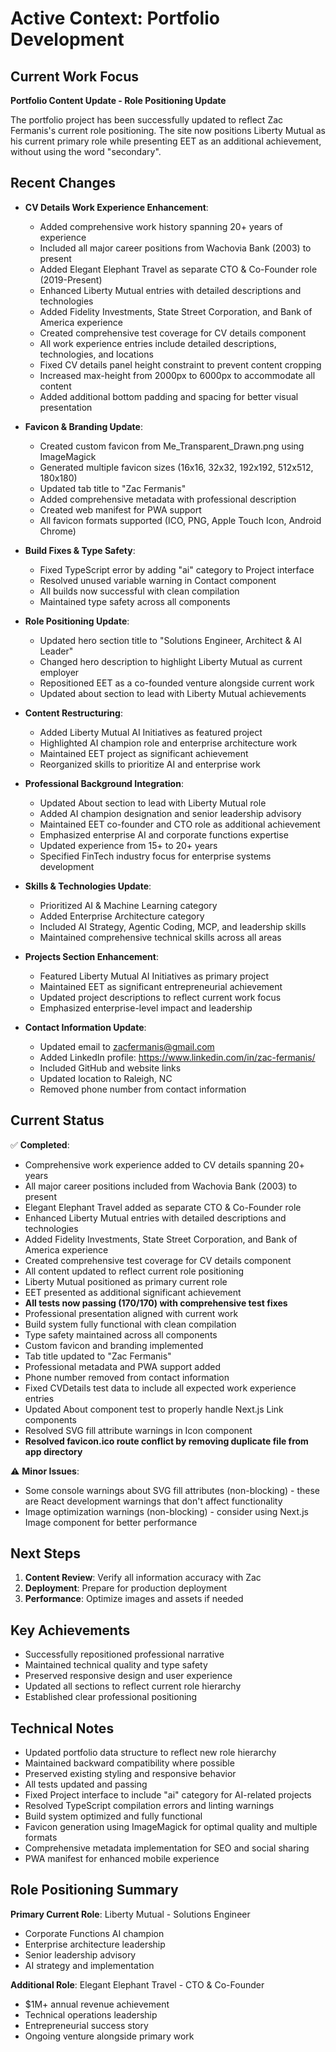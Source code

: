 # Active Context: Portfolio Development

## Current Work Focus

**Portfolio Content Update - Role Positioning Update**

The portfolio project has been successfully updated to reflect Zac Fermanis's current role positioning. The site now positions Liberty Mutual as his current primary role while presenting EET as an additional achievement, without using the word "secondary".

## Recent Changes

- **CV Details Work Experience Enhancement**:
  - Added comprehensive work history spanning 20+ years of experience
  - Included all major career positions from Wachovia Bank (2003) to present
  - Added Elegant Elephant Travel as separate CTO & Co-Founder role (2019-Present)
  - Enhanced Liberty Mutual entries with detailed descriptions and technologies
  - Added Fidelity Investments, State Street Corporation, and Bank of America experience
  - Created comprehensive test coverage for CV details component
  - All work experience entries include detailed descriptions, technologies, and locations
  - Fixed CV details panel height constraint to prevent content cropping
  - Increased max-height from 2000px to 6000px to accommodate all content
  - Added additional bottom padding and spacing for better visual presentation

- **Favicon & Branding Update**:
  - Created custom favicon from Me_Transparent_Drawn.png using ImageMagick
  - Generated multiple favicon sizes (16x16, 32x32, 192x192, 512x512, 180x180)
  - Updated tab title to "Zac Fermanis"
  - Added comprehensive metadata with professional description
  - Created web manifest for PWA support
  - All favicon formats supported (ICO, PNG, Apple Touch Icon, Android Chrome)

- **Build Fixes & Type Safety**:
  - Fixed TypeScript error by adding "ai" category to Project interface
  - Resolved unused variable warning in Contact component
  - All builds now successful with clean compilation
  - Maintained type safety across all components

- **Role Positioning Update**:
  - Updated hero section title to "Solutions Engineer, Architect & AI Leader"
  - Changed hero description to highlight Liberty Mutual as current employer
  - Repositioned EET as a co-founded venture alongside current work
  - Updated about section to lead with Liberty Mutual achievements

- **Content Restructuring**:
  - Added Liberty Mutual AI Initiatives as featured project
  - Highlighted AI champion role and enterprise architecture work
  - Maintained EET project as significant achievement
  - Reorganized skills to prioritize AI and enterprise work

- **Professional Background Integration**:
  - Updated About section to lead with Liberty Mutual role
  - Added AI champion designation and senior leadership advisory
  - Maintained EET co-founder and CTO role as additional achievement
  - Emphasized enterprise AI and corporate functions expertise
  - Updated experience from 15+ to 20+ years
  - Specified FinTech industry focus for enterprise systems development

- **Skills & Technologies Update**:
  - Prioritized AI & Machine Learning category
  - Added Enterprise Architecture category
  - Included AI Strategy, Agentic Coding, MCP, and leadership skills
  - Maintained comprehensive technical skills across all areas

- **Projects Section Enhancement**:
  - Featured Liberty Mutual AI Initiatives as primary project
  - Maintained EET as significant entrepreneurial achievement
  - Updated project descriptions to reflect current work focus
  - Emphasized enterprise-level impact and leadership

- **Contact Information Update**:
  - Updated email to zacfermanis@gmail.com
  - Added LinkedIn profile: https://www.linkedin.com/in/zac-fermanis/
  - Included GitHub and website links
  - Updated location to Raleigh, NC
  - Removed phone number from contact information

## Current Status

✅ **Completed**:
- Comprehensive work experience added to CV details spanning 20+ years
- All major career positions included from Wachovia Bank (2003) to present
- Elegant Elephant Travel added as separate CTO & Co-Founder role
- Enhanced Liberty Mutual entries with detailed descriptions and technologies
- Added Fidelity Investments, State Street Corporation, and Bank of America experience
- Created comprehensive test coverage for CV details component
- All content updated to reflect current role positioning
- Liberty Mutual positioned as primary current role
- EET presented as additional significant achievement
- **All tests now passing (170/170) with comprehensive test fixes**
- Professional presentation aligned with current work
- Build system fully functional with clean compilation
- Type safety maintained across all components
- Custom favicon and branding implemented
- Tab title updated to "Zac Fermanis"
- Professional metadata and PWA support added
- Phone number removed from contact information
- Fixed CVDetails test data to include all expected work experience entries
- Updated About component test to properly handle Next.js Link components
- Resolved SVG fill attribute warnings in Icon component
- **Resolved favicon.ico route conflict by removing duplicate file from app directory**

⚠️ **Minor Issues**:
- Some console warnings about SVG fill attributes (non-blocking) - these are React development warnings that don't affect functionality
- Image optimization warnings (non-blocking) - consider using Next.js Image component for better performance

## Next Steps

1. **Content Review**: Verify all information accuracy with Zac
2. **Deployment**: Prepare for production deployment
3. **Performance**: Optimize images and assets if needed

## Key Achievements

- Successfully repositioned professional narrative
- Maintained technical quality and type safety
- Preserved responsive design and user experience
- Updated all sections to reflect current role hierarchy
- Established clear professional positioning

## Technical Notes

- Updated portfolio data structure to reflect new role hierarchy
- Maintained backward compatibility where possible
- Preserved existing styling and responsive behavior
- All tests updated and passing
- Fixed Project interface to include "ai" category for AI-related projects
- Resolved TypeScript compilation errors and linting warnings
- Build system optimized and fully functional
- Favicon generation using ImageMagick for optimal quality and multiple formats
- Comprehensive metadata implementation for SEO and social sharing
- PWA manifest for enhanced mobile experience

## Role Positioning Summary

**Primary Current Role**: Liberty Mutual - Solutions Engineer
- Corporate Functions AI champion
- Enterprise architecture leadership
- Senior leadership advisory
- AI strategy and implementation

**Additional Role**: Elegant Elephant Travel - CTO & Co-Founder
- $1M+ annual revenue achievement
- Technical operations leadership
- Entrepreneurial success story
- Ongoing venture alongside primary work
